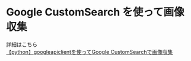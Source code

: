 # Google CustomSearch を使って画像収集
  
詳細はこちら  
<a href=" http://blog.umentu.work/【python】googleapiclientを使ってgoogle-customsearchで画像収集/" target="_blank">【python】googleapiclientを使ってGoogle CustomSearchで画像収集</a>
